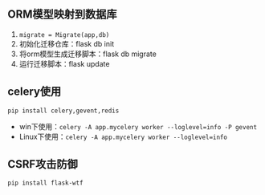 ## ORM模型映射到数据库
1. `migrate = Migrate(app,db)`
2. 初始化迁移仓库：flask db init
3. 将orm模型生成迁移脚本：flask db migrate
4. 运行迁移脚本：flask update

## celery使用
`pip install celery,gevent,redis
`
- win下使用：`celery -A app.mycelery worker --loglevel=info -P gevent`
- Linux下使用：`celery -A app.mycelery worker --loglevel=info`

## CSRF攻击防御
`pip install flask-wtf`
